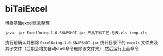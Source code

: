 # biTaiExcel
 博泰基础excel信息整理
 
`java -jar ExcelDoing-1.0-SNAPSHOT.jar 产品下料工艺-总表.xls temp.xls`

执行前确认并删除 `ExcelDoing-1.0-SNAPSHOT.jar` 统计目录下的 `excels` 文件夹及其子文件（后期会增加自动shell命令删除该文件夹）
然后运行上面命令 


